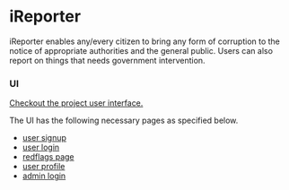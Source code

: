 # iReporter
iReporter enables any/every citizen to bring any form of corruption to the notice of appropriate authorities and the general public. Users can also report on things that needs government intervention.

### UI
[Checkout the project user interface.](https://mwinel.github.io/iReporter-frontend/UI/signup.html)

The UI has the following necessary pages as specified below.

- [user signup](https://mwinel.github.io/iReporter-frontend/UI/signup.html)
- [user login](https://mwinel.github.io/iReporter-frontend/UI/login.html)
- [redflags page]()
- [user profile]()
- [admin login]()